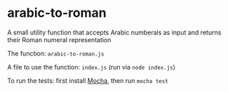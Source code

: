 # arabic-to-roman

A small utility function that accepts Arabic numberals as input and returns their Roman numeral representation

The function: `arabic-to-roman.js`

A file to use the function: `index.js` (run via `node index.js`)

To run the tests: first install [Mocha](https://mochajs.org/), then run `mocha test`

